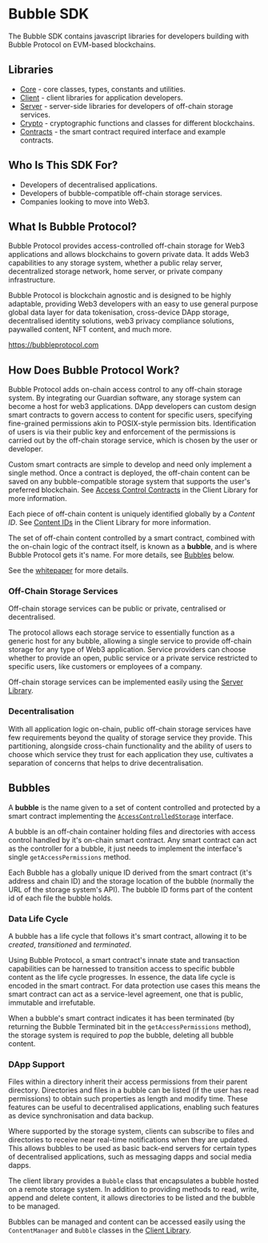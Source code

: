 # Bubble SDK

The Bubble SDK contains javascript libraries for developers building with Bubble Protocol on EVM-based blockchains.

## Libraries

* [Core](./packages/core) - core classes, types, constants and utilities.
* [Client](./packages/client) - client libraries for application developers.
* [Server](./packages/server) - server-side libraries for developers of off-chain storage services.
* [Crypto](./packages/crypto) - cryptographic functions and classes for different blockchains.
* [Contracts](./contracts/) - the smart contract required interface and example contracts.

## Who Is This SDK For?


* Developers of decentralised applications.
* Developers of bubble-compatible off-chain storage services.
* Companies looking to move into Web3.

## What Is Bubble Protocol?

Bubble Protocol provides access-controlled off-chain storage for Web3 applications and allows blockchains to govern private data.  It adds Web3 capabilities to any storage system, whether a public relay server, decentralized storage network, home server, or private company infrastructure.

Bubble Protocol is blockchain agnostic and is designed to be highly adaptable, providing Web3 developers with an easy to use general purpose global data layer for data tokenisation, cross-device DApp storage, decentralised identity solutions, web3 privacy compliance solutions, paywalled content, NFT content, and much more.

https://bubbleprotocol.com

## How Does Bubble Protocol Work?

Bubble Protocol adds on-chain access control to any off-chain storage system. By integrating our Guardian software, any storage system can become a host for web3 applications.  DApp developers can custom design smart contracts to govern access to content for specific users, specifying fine-grained permissions akin to POSIX-style permission bits. Identification of users is via their public key and enforcement of the permissions is carried out by the off-chain storage service, which is chosen by the user or developer.  

Custom smart contracts are simple to develop and need only implement a single method. Once a contract is deployed, the off-chain content can be saved on any bubble-compatible storage system that supports the user's preferred blockchain.  See [Access Control Contracts](./packages/client#access-control-contracts) in the Client Library for more information.

Each piece of off-chain content is uniquely identified globally by a *Content ID*.  See [Content IDs](./packages/client#content-ids) in the Client Library for more information.

The set of off-chain content controlled by a smart contract, combined with the on-chain logic of the contract itself, is known as a **bubble**, and is where Bubble Protocol gets it's name. For more details, see [Bubbles](#bubbles) below.

See the [whitepaper](https://bubbleprotocol.com/docs/whitepaper) for more details.
### Off-Chain Storage Services

Off-chain storage services can be public or private, centralised or decentralised.

The protocol allows each storage service to essentially function as a generic host for any bubble, allowing a single service to provide off-chain storage for any type of Web3 application.  Service providers can choose whether to provide an open, public service or a private service restricted to specific users, like customers or employees of a company.

Off-chain storage services can be implemented easily using the [Server Library](./packages/server/).

### Decentralisation

With all application logic on-chain, public off-chain storage services have few requirements beyond the quality of storage service they provide.  This partitioning, alongside cross-chain functionality and the ability of users to choose which service they trust for each application they use, cultivates a separation of concerns that helps to drive decentralisation.

## Bubbles

A **bubble** is the name given to a set of content controlled and protected by a smart contract implementing the [`AccessControlledStorage`](./contracts/AccessControlledStorage.sol) interface.  

A bubble is an off-chain container holding files and directories with access control handled by it's on-chain smart contract.  Any smart contract can act as the controller for a bubble, it just needs to implement the interface's single `getAccessPermissions` method.

Each Bubble has a globally unique ID derived from the smart contract (it's address and chain ID) and the storage location of the bubble (normally the URL of the storage system's API).  The bubble ID forms part of the content id of each file the bubble holds.

### Data Life Cycle

A bubble has a life cycle that follows it's smart contract, allowing it to be *created*, *transitioned* and *terminated*. 

Using Bubble Protocol, a smart contract's innate state and transaction capabilities can be harnessed to transition access to specific bubble content as the life cycle progresses.  In essence, the data life cycle is encoded in the smart contract. For data protection use cases this means the smart contract can act as a service-level agreement, one that is public, immutable and irrefutable.

When a bubble's smart contract indicates it has been terminated (by returning the Bubble Terminated bit in the `getAccessPermissions` method), the storage system is required to *pop* the bubble, deleting all bubble content.

### DApp Support

Files within a directory inherit their access permissions from their parent directory. Directories and files in a bubble can be listed (if the user has read permissions) to obtain such properties as length and modify time. These features can be useful to decentralised applications, enabling such features as device synchronisation and data backup.

Where supported by the storage system, clients can subscribe to files and directories to receive near real-time notifications when they are updated.  This allows bubbles to be used as basic back-end servers for certain types of decentralised applications, such as messaging dapps and social media dapps.

The client library provides a `Bubble` class that encapsulates a bubble hosted on a remote storage system.  In addition to providing methods to read, write, append and delete content, it allows directories to be listed and the bubble to be managed.

Bubbles can be managed and content can be accessed easily using the `ContentManager` and `Bubble` classes in the [Client Library](packages/client).